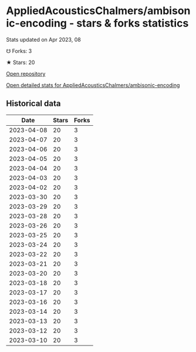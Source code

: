 # AppliedAcousticsChalmers/ambisonic-encoding - stars & forks statistics

Stats updated on Apr 2023, 08

☋ Forks: 3

★ Stars: 20

[Open repository](https://github.com/AppliedAcousticsChalmers/ambisonic-encoding)

[Open detailed stats for AppliedAcousticsChalmers/ambisonic-encoding](https://reviewgithub.com/rep/AppliedAcousticsChalmers/ambisonic-encoding)

## Historical data
| Date | Stars | Forks |
|------|-------|-------|
| 2023-04-08 | 20 | 3 | 
| 2023-04-07 | 20 | 3 | 
| 2023-04-06 | 20 | 3 | 
| 2023-04-05 | 20 | 3 | 
| 2023-04-04 | 20 | 3 | 
| 2023-04-03 | 20 | 3 | 
| 2023-04-02 | 20 | 3 | 
| 2023-03-30 | 20 | 3 | 
| 2023-03-29 | 20 | 3 | 
| 2023-03-28 | 20 | 3 | 
| 2023-03-26 | 20 | 3 | 
| 2023-03-25 | 20 | 3 | 
| 2023-03-24 | 20 | 3 | 
| 2023-03-22 | 20 | 3 | 
| 2023-03-21 | 20 | 3 | 
| 2023-03-20 | 20 | 3 | 
| 2023-03-18 | 20 | 3 | 
| 2023-03-17 | 20 | 3 | 
| 2023-03-16 | 20 | 3 | 
| 2023-03-14 | 20 | 3 | 
| 2023-03-13 | 20 | 3 | 
| 2023-03-12 | 20 | 3 | 
| 2023-03-10 | 20 | 3 | 

